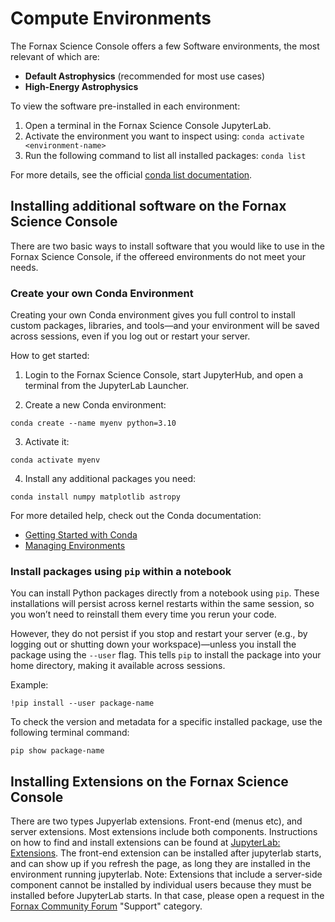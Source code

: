 # Compute Environments

The Fornax Science Console offers a few Software environments, the most relevant of which are:

- **Default Astrophysics** (recommended for most use cases)
- **High-Energy Astrophysics**


To view the software pre-installed in each environment:

1. Open a terminal in the Fornax Science Console JupyterLab.
2. Activate the environment you want to inspect using:
   ```conda activate <environment-name>```
3. Run the following command to list all installed packages:
    ```conda list```


For more details, see the official [conda list documentation](https://docs.conda.io/projects/conda/en/latest/commands/list.html).

## Installing additional software on the Fornax Science Console

There are two basic ways to install software that you would like to use in the Fornax Science Console, if the offereed environments do not meet your needs.

### Create your own Conda Environment

Creating your own Conda environment gives you full control to install custom packages, libraries, and tools—and your environment will be saved across sessions, even if you log out or restart your server.

How to get started:

1. Login to the Fornax Science Console, start JupyterHub, and open a terminal from the JupyterLab Launcher.

2. Create a new Conda environment:

```conda create --name myenv python=3.10```

3. Activate it:

```conda activate myenv```

4. Install any additional packages you need:

```conda install numpy matplotlib astropy```

For more detailed help, check out the Conda documentation:

- [Getting Started with Conda](https://docs.conda.io/projects/conda/en/latest/user-guide/getting-started.html)  
- [Managing Environments](https://docs.conda.io/projects/conda/en/latest/user-guide/tasks/manage-environments.html)

### Install packages using `pip` within a notebook

You can install Python packages directly from a notebook using `pip`. These installations will persist across kernel restarts within the same session, so you won’t need to reinstall them every time you rerun your code.

However, they do not persist if you stop and restart your server (e.g., by logging out or shutting down your workspace)—unless you install the package using the `--user` flag. This tells `pip` to install the package into your home directory, making it available across sessions.

Example:

```!pip install --user package-name```

To check the version and metadata for a specific installed package, use the following terminal command:

```pip show package-name```

## Installing Extensions on the Fornax Science Console

There are two types Jupyerlab extensions. Front-end (menus etc), and server extensions. Most extensions include both components.  Instructions on how to find and install extensions can be found at [JupyterLab: Extensions](https://jupyterlab.readthedocs.io/en/stable/user/extensions.html). 
The front-end extension can be installed after jupyterlab starts, and can show up if you refresh the page, as long they are installed in the environment running jupyterlab.
Note: Extensions that include a server-side component cannot be installed by individual users because they must be installed before JupyterLab starts. In that case, please open a request in the [Fornax Community Forum](https://discourse.fornax.sciencecloud.nasa.gov/) "Support" category.
